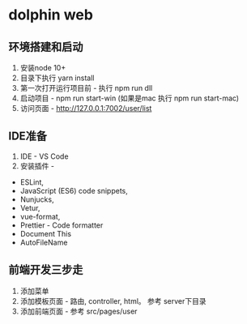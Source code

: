 # dolphin web

## 环境搭建和启动
1. 安装node 10+
2. 目录下执行 yarn install
3. 第一次打开运行项目前 - 执行 npm run dll
4. 启动项目  - npm run start-win (如果是mac 执行 npm run start-mac)
5. 访问页面 - http://127.0.0.1:7002/user/list

## IDE准备
1. IDE - VS Code
2. 安装插件 -
  * ESLint,
  * JavaScript (ES6) code snippets,
  * Nunjucks,
  * Vetur,
  * vue-format,
  * Prettier - Code formatter
  * Document This
  * AutoFileName

## 前端开发三步走
1. 添加菜单
2. 添加模板页面 - 路由, controller, html。 参考 server下目录
3. 添加前端页面 - 参考 src/pages/user




